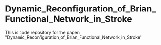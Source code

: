 # Dynamic_Reconfiguration_of_Brian_Functional_Network_in_Stroke
This is code repository for the paper: "Dynamic_Reconfiguration_of_Brian_Functional_Network_in_Stroke"
